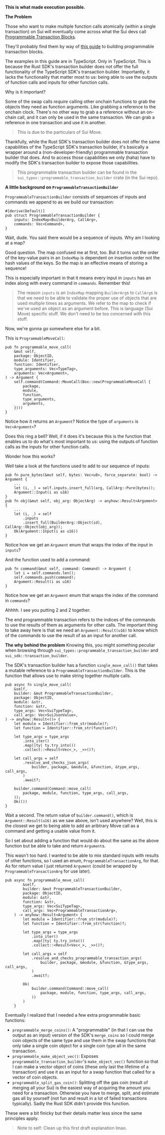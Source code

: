**This is what made execution possible.**

**The Problem**

Those who want to make multiple function calls atomically (within a single transaction) on Sui will eventually come across what the Sui devs call [Programmable Transaction Blocks](https://docs.sui.io/concepts/transactions/prog-txn-blocks). 

They'll probably find them by way of [this guide](https://docs.sui.io/guides/developer/sui-101/building-ptb) to building programmable transaction blocks.

The examples in this guide are in TypeScript. Only in TypeScript. This is because the Rust SDK's transaction builder does not offer the full functionality of the TypeScript SDK's transaction builder. Importantly, it lacks the functionality that matter most to us: being able to use the outputs of function calls and inputs for other function calls.

Why is it important?

Some of the swap calls *require* calling other onchain functions to grab the objects they need as function arguments. Like grabbing a reference to the onchain clock. There's no other way to grab a a reference without an on-chain call, and it can only be used in the same transaction. We can grab a reference in one transaction and use it in another.

> This is due to the particulars of Sui Move.

Thankfully, while the Rust SDK's transaction builder does not offer the same capabilities of the TypeScript SDK's transaction builder, it's basically a wrapper around a (non-developer-friendly) programmable transaction builder that does. And to access those capabilities we only (haha) have to modify the SDK's transaction builder to expose those capabilities.

> This programmable transaction builder can be found in the `sui_types::programmable_transaction_builder` crate (in the Sui repo). 

**A little background on `ProgrammableTransactionBuilder`**

`ProgrammableTransactionBuilder` consists of sequences of inputs and commands we append to as we build our transaction:

```
#[derive(Default)]
pub struct ProgrammableTransactionBuilder {
    inputs: IndexMap<BuilderArg, CallArg>,
    commands: Vec<Command>,
}
```

Wait, dude. You said there would be a sequence of inputs. Why am I looking at a map?

Good question. The map confused me at first, too. But it turns out the order of the key-value pairs in an `IndexMap` is dependent on insertion order not the hash values of the keys. So the map *is* an effective means of storing a sequence!

This is especially important in that it means every input in `inputs` has an index along with every command in `commands`. Remember this!

> The reason `inputs` is an `IndexMap` mapping `BuilderArg`s to `CallArg`s is that we need to be able to validate the proper use of objects that are used multiple times as arguments. We refer to the map to check if we've used an object as an argument before. This is language (Sui Move) specific stuff. We don't need to be too concerned with this stuff.

Now, we're gonna go somewhere else for a bit.

This is `ProgrammableMoveCall`:
```
pub fn programmable_move_call(
    &mut self,
    package: ObjectID,
    module: Identifier,
    function: Identifier,
    type_arguments: Vec<TypeTag>,
    arguments: Vec<Argument>,
) -> Argument {
    self.command(Command::MoveCall(Box::new(ProgrammableMoveCall {
        package,
        module,
        function,
        type_arguments,
        arguments,
    })))
}
```

Notice how it returns an `Argument`? Notice the type of `arguments` is `Vec<Argument>`?

Does this ring a bell? Well, if it does it's because this is the function that enables us to do what's most important to us: using the outputs of function calls as the inputs for other function calls.

Wonder how this works?

Well take a look at the functions used to add to our sequence of inputs:

```
pub fn pure_bytes(&mut self, bytes: Vec<u8>, force_separate: bool) -> Argument {
    ...
    let (i, _) = self.inputs.insert_full(arg, CallArg::Pure(bytes));
    Argument::Input(i as u16)
}
pub fn obj(&mut self, obj_arg: ObjectArg) -> anyhow::Result<Argument> {
    ...
    let (i, _) = self
        .inputs
        .insert_full(BuilderArg::Object(id), CallArg::Object(obj_arg));
    Ok(Argument::Input(i as u16))
}
```
Notice how we get an `Argument` enum that wraps the index of the input in `inputs`?

And the function used to add a command:

```
pub fn command(&mut self, command: Command) -> Argument {
    let i = self.commands.len();
    self.commands.push(command);
    Argument::Result(i as u16)
}
```

Notice how we get an `Argument` enum that wraps the index of the command in `commands`?

Ahhhh. I see you putting 2 and 2 together. 

The end programmable transaction refers to the indices of the commands to use the results of them as arguments for other calls. The important thing to take away here is that we need an `Argument::Result(u16)` to know which of the commands to use the result of as an input for another call.

**The why behind the problem**
Knowing this, you might something peculiar when browsing through `sui_types::programmable_transaction_builder` and `sui_sdk::transaction_builder`.

The SDK's transaction builder has a function `single_move_call()` that takes a mutable reference to a `ProgrammableTransactionBuilder`. This is the function that allows use to make string together multiple calls.

```
pub async fn single_move_call(
    &self,
    builder: &mut ProgrammableTransactionBuilder,
    package: ObjectID,
    module: &str,
    function: &str,
    type_args: Vec<SuiTypeTag>,
    call_args: Vec<SuiJsonValue>,
) -> anyhow::Result<()> {
    let module = Identifier::from_str(module)?;
    let function = Identifier::from_str(function)?;

    let type_args = type_args
        .into_iter()
        .map(|ty| ty.try_into())
        .collect::<Result<Vec<_>, _>>()?;

    let call_args = self
        .resolve_and_checks_json_args(
            builder, package, &module, &function, &type_args, call_args,
        )
        .await?;

    builder.command(Command::move_call(
        package, module, function, type_args, call_args,
    ));
    Ok(())
}
```

Wait a second. The return value of `builder.command()`, which is `Argument::Result(u16)` as we saw above, isn't used anywhere? Well, this is the closest we get to being able to add an aribtrary Move call as a command and getting a usable value from it.

So I set about adding a function that would do about the same as the above function but be able to take and return `Argument`s.

This wasn't too hard. I wanted to be able to mix standard inputs with results of other functions, so I used an enum, `ProgrammableTransactionArg`, for that. As for return value I just returned `Argument` (could be wrapped by `ProgrammableTransactionArg` for use later).

```
pub async fn programmable_move_call(
        &self,
        builder: &mut ProgrammableTransactionBuilder,
        package: ObjectID,
        module: &str,
        function: &str,
        type_args: Vec<SuiTypeTag>,
        call_args: Vec<ProgrammableTransactionArg>,
    ) -> anyhow::Result<Argument> {
        let module = Identifier::from_str(module)?;
        let function = Identifier::from_str(function)?;

        let type_args = type_args
            .into_iter()
            .map(|ty| ty.try_into())
            .collect::<Result<Vec<_>, _>>()?;

        let call_args = self
            .resolve_and_checks_programmable_transaction_args(
                builder, package, &module, &function, &type_args, call_args,
            )
            .await?;

        Ok(
            builder.command(Command::move_call(
                package, module, function, type_args, call_args,
            ))
        )
    }
```

Eventually I realized that I needed a few extra programmable basic functions:
- `programmable_merge_coins()`: A "programmable" (in that I can use the output as an input) version of the SDK's `merge_coins` so I could merge coin objects of the same type and use them in the swap functions that only take a single coin object for a single coin type all in the same transaction.
- `programmable_make_object_vec()`: Exposes `programmable_transaction_builder`'s `make_object_vec()` function so that I can make a vector object of coins (these only last the lifetime of a transaction) and use it as an input for a swap function that called for a vector of coin objects.
- `programmable_split_gas_coin()`: Splitting off the gas coin (result of merging all your Sui) is the easiest way of acquiring the amount you need for a transaction. Otherwise you have to merge, split, and estimate gas all by yourself (not fun and result in a lot of failed transactions typically). Sadly the Rust SDK didn't provide this function.

These were a bit finicky but their details matter less since the same principles apply.

> Note to self: Clean up this first draft explanation lmao.